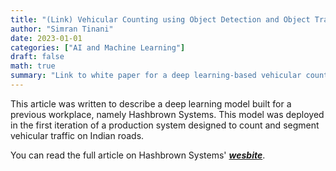 ```yaml
---
title: "(Link) Vehicular Counting using Object Detection and Object Tracking"
author: "Simran Tinani"
date: 2023-01-01
categories: ["AI and Machine Learning"]
draft: false
math: true
summary: "Link to white paper for a deep learning-based vehicular counting model developed at Hashbrown Systems."
---
```


This article was written to describe a deep learning model built for a previous workplace, namely Hashbrown Systems. This model was deployed in the first iteration of a production system designed to count and segment vehicular traffic on Indian roads.

You can read the full article on Hashbrown Systems' ***[wesbite](https://hashbrown.com/blog/ooh/vehicular-counting-using-object-detection-and-object-tracking)***.


